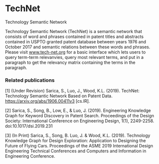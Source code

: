 # TechNet
Technology Semantic Network

Technology Semantic Network (TechNet) is a semantic network that consists of word and phrases contained in patent titles and abstracts contained in USPTO granted patent database between years 1976 and October 2017 and semantic relations between these words and phrases. Please visit www.tech-net.org for a basic interface which lets users to query term-term relevanvies, query most relevant terms, and put in a paragraph to get the relevancy matrix containing the terms in the paragraph.


### Related publications

[1] (Under Revision) Sarica, S., Luo, J., Wood, K.L. (2019). TechNet: Technology Semantic Network Based on Patent Data. https://arxiv.org/abs/1906.00411v3 [cs.IR].

[2] Sarica, S., Song, B., Low, E., & Luo, J. (2019). Engineering Knowledge Graph for Keyword Discovery in Patent Search. Proceedings of the Design Society: International Conference on Engineering Design, 1(1), 2249-2258. doi:10.1017/dsi.2019.231

[3] (In Print) Sarica, S., Song, B. Luo, J. & Wood, K.L. (2019). Technology Knowledge Graph for Design Exploration: Application to Designing the Future of Flying Cars. Proceedings of the ASME 2019 International Design Engineering Technical Conferences and Computers and Information in Engineering Conference. 
